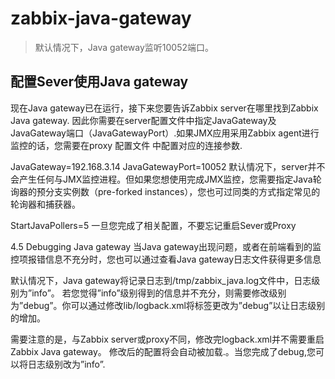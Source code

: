 # zabbix-java-gateway

> 默认情况下，Java gateway监听10052端口。



## 配置Sever使用Java gateway
现在Java gateway已在运行，接下来您要告诉Zabbix server在哪里找到Zabbix Java gateway. 因此你需要在server配置文件中指定JavaGateway及JavaGateway端口（JavaGatewayPort）.如果JMX应用采用Zabbix agent进行监控的话，您需要在proxy 配置文件 中配置对应的连接参数.

JavaGateway=192.168.3.14
JavaGatewayPort=10052
默认情况下，server并不会产生任何与JMX监控进程。但如果您想使用完成JMX监控，您需要指定Java轮询器的预分支实例数（pre-forked instances），您也可过同类的方式指定常见的轮询器和捕获器。

StartJavaPollers=5
一旦您完成了相关配置，不要忘记重启Sever或Proxy

4.5 Debugging Java gateway
当Java gateway出现问题，或者在前端看到的监控项报错信息不充分时，您也可以通过查看Java gateway日志文件获得更多信息

默认情况下，Java gateway将记录日志到/tmp/zabbix_java.log文件中，日志级别为”info”。 若您觉得”info”级别得到的信息并不充分，则需要修改级别为”debug”。你可以通过修改lib/logback.xml将<root>标签更改为”debug”以让日志级别的增加。

<root level="debug">
  <appender-ref ref="FILE" />
</root>
需要注意的是，与Zabbix server或proxy不同，修改完logback.xml并不需要重启Zabbix Java gateway。 修改后的配置将会自动被加载.。当您完成了debug,您可以将日志级别改为”info”.



